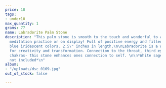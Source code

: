 ```yaml
---
price: 10
tags:
- under10
max_quantity: 1
grams: 77
name: Labradorite Palm Stone
description: "This palm stone is smooth to the touch and wonderful to add to your
  meditation practice or on display! Full of positive energy and filled with beautiful
  blue iridescent colors. 2.5\" inches in length.\n\nLabradorite is a wonderful stone
  for creativity and transformation. Connection to the throat, third eye, and crown
  chakras- this stone enhances ones connection to self. \n\n*White sage in picture
  not included*\n"
album:
- "/uploads/dsc_0169.jpg"
out_of_stock: false

---
```


